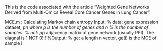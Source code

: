 This is the code associated with the article “Weighted Gene Networks Derived from Multi-Omics Reveal Core Cancer Genes in Lung Cancer”.

MCE.m : Calculating Markov chain entropy
Input: 
% data: gene expression dataset, p*n where p is the number of genes and n 
%   is the number of samples.
% net: p*p adjacency matrix of gene network (usually PPI). The diagnal is 1 NOT 0!!!
%Output:
% ge: a length n vector, ge(i) is the MCE of sample i

